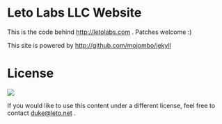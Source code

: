 # Leto Labs LLC Website

This is the code behind http://letolabs.com . Patches welcome :)

This site is powered by http://github.com/mojombo/jekyll

# License

<a href="http://creativecommons.org/licenses/by-nc-sa/3.0/legalcode">
<img src="http://i.creativecommons.org/l/by-nc-sa/3.0/88x31.png">
</a>

If you would like to use this content under a different license, feel free to contact duke@leto.net .
